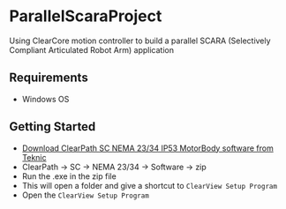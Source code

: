 # ParallelScaraProject
Using ClearCore motion controller to build a parallel SCARA (Selectively Compliant Articulated Robot Arm) application

## Requirements
- Windows OS

## Getting Started
- [Download ClearPath SC NEMA 23/34 IP53 MotorBody software from Teknic](https://www.teknic.com/downloads/)
- ClearPath -> SC -> NEMA 23/34 -> Software -> zip
- Run the .exe in the zip file
- This will open a folder and give a shortcut to `ClearView Setup Program`
- Open the `ClearView Setup Program`

